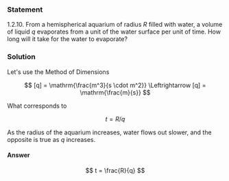 ###  Statement

$1.2.10.$ From a hemispherical aquarium of radius $R$ filled with water, a volume of liquid $q$ evaporates from a unit of the water surface per unit of time. How long will it take for the water to evaporate?

### Solution

Let's use the Method of Dimensions

$$
[q] = \mathrm{\frac{m^3}{s \cdot m^2}} \Leftrightarrow [q] = \mathrm{\frac{m}{s}}
$$

What corresponds to

$$
t = R/q
$$

As the radius of the aquarium increases, water flows out slower, and the opposite is true as $q$ increases.

#### Answer

$$
t = \frac{R}{q}
$$
